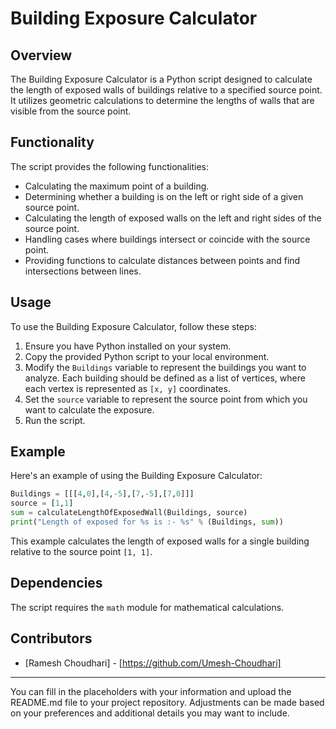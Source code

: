 # Building Exposure Calculator

## Overview

The Building Exposure Calculator is a Python script designed to calculate the length of exposed walls of buildings relative to a specified source point. It utilizes geometric calculations to determine the lengths of walls that are visible from the source point.

## Functionality

The script provides the following functionalities:

- Calculating the maximum point of a building.
- Determining whether a building is on the left or right side of a given source point.
- Calculating the length of exposed walls on the left and right sides of the source point.
- Handling cases where buildings intersect or coincide with the source point.
- Providing functions to calculate distances between points and find intersections between lines.

## Usage

To use the Building Exposure Calculator, follow these steps:

1. Ensure you have Python installed on your system.
2. Copy the provided Python script to your local environment.
3. Modify the `Buildings` variable to represent the buildings you want to analyze. Each building should be defined as a list of vertices, where each vertex is represented as `[x, y]` coordinates.
4. Set the `source` variable to represent the source point from which you want to calculate the exposure.
5. Run the script.

## Example

Here's an example of using the Building Exposure Calculator:

```python
Buildings = [[[4,0],[4,-5],[7,-5],[7,0]]]
source = [1,1]
sum = calculateLengthOfExposedWall(Buildings, source)
print("Length of exposed for %s is :- %s" % (Buildings, sum))
```

This example calculates the length of exposed walls for a single building relative to the source point `[1, 1]`.

## Dependencies

The script requires the `math` module for mathematical calculations.

## Contributors

- [Ramesh Choudhari] - [https://github.com/Umesh-Choudhari]

---

You can fill in the placeholders with your information and upload the README.md file to your project repository. Adjustments can be made based on your preferences and additional details you may want to include.
